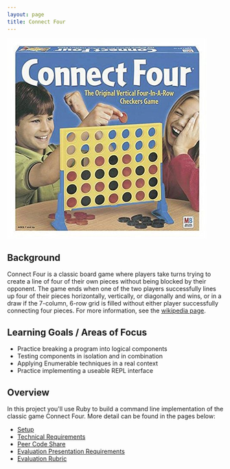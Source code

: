 ```yaml
---
layout: page
title: Connect Four
---
```


![Connect 4](./c4.jpg)

## Background

Connect Four is a classic board game where players take turns trying to create a line of four of their own pieces without being blocked by their opponent. The game ends when one of the two players successfully lines up four of their pieces horizontally, vertically, or diagonally and wins, or in a draw if the 7-column, 6-row grid is filled without either player successfully connecting four pieces. For more information, see the [wikipedia page](https://en.wikipedia.org/wiki/Connect_Four).


## Learning Goals / Areas of Focus

* Practice breaking a program into logical components
* Testing components in isolation and in combination
* Applying Enumerable techniques in a real context
* Practice implementing a useable REPL interface


## Overview

In this project you'll use Ruby to build a command line implementation of the classic game Connect Four. More detail can be found in the pages below:

* [Setup](./setup)
* [Technical Requirements](./requirements)
* [Peer Code Share](./peer_code_share)
* [Evaluation Presentation Requirements](./evaluation)
* [Evaluation Rubric](./rubric)

